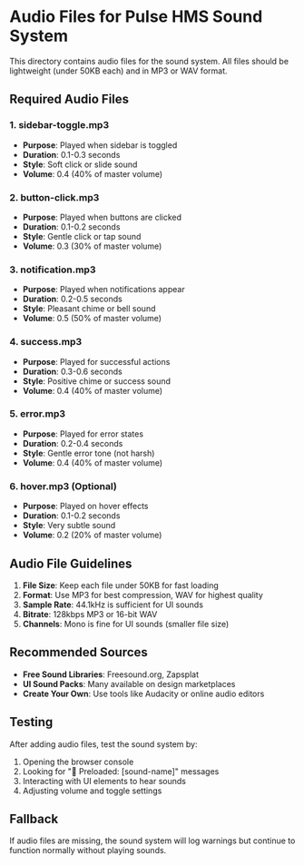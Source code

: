 # Audio Files for Pulse HMS Sound System

This directory contains audio files for the sound system. All files should be lightweight (under 50KB each) and in MP3 or WAV format.

## Required Audio Files

### 1. sidebar-toggle.mp3
- **Purpose**: Played when sidebar is toggled
- **Duration**: 0.1-0.3 seconds
- **Style**: Soft click or slide sound
- **Volume**: 0.4 (40% of master volume)

### 2. button-click.mp3
- **Purpose**: Played when buttons are clicked
- **Duration**: 0.1-0.2 seconds
- **Style**: Gentle click or tap sound
- **Volume**: 0.3 (30% of master volume)

### 3. notification.mp3
- **Purpose**: Played when notifications appear
- **Duration**: 0.2-0.5 seconds
- **Style**: Pleasant chime or bell sound
- **Volume**: 0.5 (50% of master volume)

### 4. success.mp3
- **Purpose**: Played for successful actions
- **Duration**: 0.3-0.6 seconds
- **Style**: Positive chime or success sound
- **Volume**: 0.4 (40% of master volume)

### 5. error.mp3
- **Purpose**: Played for error states
- **Duration**: 0.2-0.4 seconds
- **Style**: Gentle error tone (not harsh)
- **Volume**: 0.4 (40% of master volume)

### 6. hover.mp3 (Optional)
- **Purpose**: Played on hover effects
- **Duration**: 0.1-0.2 seconds
- **Style**: Very subtle sound
- **Volume**: 0.2 (20% of master volume)

## Audio File Guidelines

1. **File Size**: Keep each file under 50KB for fast loading
2. **Format**: Use MP3 for best compression, WAV for highest quality
3. **Sample Rate**: 44.1kHz is sufficient for UI sounds
4. **Bitrate**: 128kbps MP3 or 16-bit WAV
5. **Channels**: Mono is fine for UI sounds (smaller file size)

## Recommended Sources

- **Free Sound Libraries**: Freesound.org, Zapsplat
- **UI Sound Packs**: Many available on design marketplaces
- **Create Your Own**: Use tools like Audacity or online audio editors

## Testing

After adding audio files, test the sound system by:
1. Opening the browser console
2. Looking for "🎵 Preloaded: [sound-name]" messages
3. Interacting with UI elements to hear sounds
4. Adjusting volume and toggle settings

## Fallback

If audio files are missing, the sound system will log warnings but continue to function normally without playing sounds. 